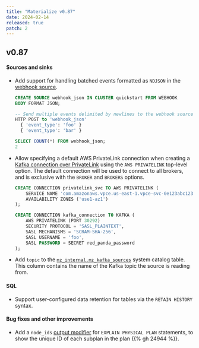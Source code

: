 ```yaml
---
title: "Materialize v0.87"
date: 2024-02-14
released: true
patch: 2
---
```


## v0.87

#### Sources and sinks

* Add support for handling batched events formatted as `NDJSON` in the
  [webhook source](https://materialize.com/docs/sql/create-source/webhook/).

  ```sql
  CREATE SOURCE webhook_json IN CLUSTER quickstart FROM WEBHOOK
  BODY FORMAT JSON;

  -- Send multiple events delimited by newlines to the webhook source.
  HTTP POST to 'webhook_json'
    { 'event_type': 'foo' }
    { 'event_type': 'bar' }

  SELECT COUNT(*) FROM webhook_json;
  2
  ```

* Allow specifying a default AWS PrivateLink connection when creating a [Kafka connection over PrivateLink](https://materialize.com/docs/sql/create-connection/#aws-privatelink)
  using the `AWS PRIVATELINK` top-level option. The default connection will be
  used to connect to all brokers, and is exclusive with the `BROKER` and
  `BROKERS` options.

  ```sql
  CREATE CONNECTION privatelink_svc TO AWS PRIVATELINK (
      SERVICE NAME 'com.amazonaws.vpce.us-east-1.vpce-svc-0e123abc123198abc',
      AVAILABILITY ZONES ('use1-az1')
  );

  CREATE CONNECTION kafka_connection TO KAFKA (
      AWS PRIVATELINK (PORT 30292)
      SECURITY PROTOCOL = 'SASL_PLAINTEXT',
      SASL MECHANISMS = 'SCRAM-SHA-256',
      SASL USERNAME = 'foo',
      SASL PASSWORD = SECRET red_panda_password
  );
  ```

* Add `topic` to the [`mz_internal.mz_kafka_sources`](https://materialize.com/docs/sql/system-catalog/mz_internal/#mz_kafka_sources)
  system catalog table. This column contains the name of the Kafka topic the
  source is reading from.

#### SQL

* Support user-configured data retention for tables via the `RETAIN HISTORY`
  syntax.

#### Bug fixes and other improvements

* Add a `node_ids` [output modifier](https://materialize.com/docs/sql/explain-plan/#output-modifiers)
for `EXPLAIN PHYSICAL PLAN` statements, to show the unique ID of each subplan in
the plan {{% gh 24944 %}}.
